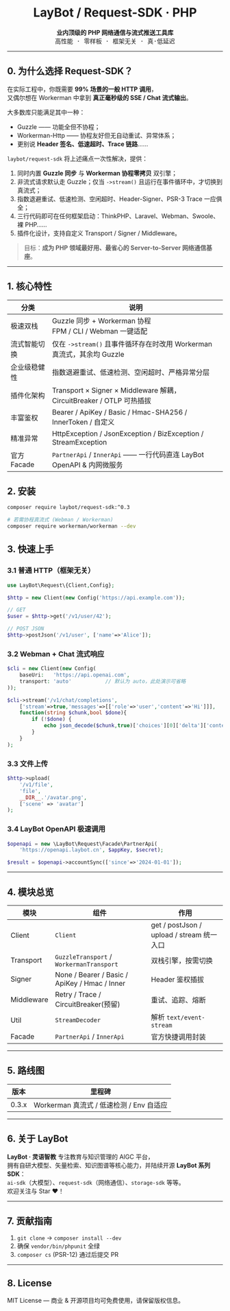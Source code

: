 <h1 align="center">LayBot / Request-SDK · PHP</h1>
<p align="center">
  <b>业内顶级的 PHP 网络通信与流式推送工具库</b><br>
  <samp>高性能 · 零样板 · 框架无关 · 真·低延迟</samp>
</p>

---

## 0. 为什么选择 Request-SDK？

在实际工程中，你既需要 **99% 场景的一般 HTTP 调用**，  
又偶尔想在  Workerman 中拿到 **真正毫秒级的 SSE / Chat 流式输出**。  

大多数库只能满足其中一种：  
* Guzzle —— 功能全但不协程；  
* Workerman-Http —— 协程友好但无自动重试、异常体系；  
* 更别说 **Header 签名、低速超时、Trace 链路**……

`laybot/request-sdk` 将上述痛点一次性解决，提供：

1. 同时内置 **Guzzle 同步** 与 **Workerman 协程零拷贝** 双引擎；  
2. 非流式请求默认走 Guzzle；仅当 `->stream()` 且运行在事件循环中，才切换到真流式；  
3. 指数退避重试、低速检测、空闲超时、Header-Signer、PSR-3 Trace 一应俱全；  
4. 三行代码即可在任何框架启动：ThinkPHP、Laravel、Webman、Swoole、裸 PHP……  
5. 插件化设计，支持自定义 Transport / Signer / Middleware。

> 目标：**成为 PHP 领域最好用、最省心的 Server-to-Server 网络通信基座**。

---

## 1. 核心特性

| 分类 | 说明 |
|------|------|
| 极速双栈 | Guzzle 同步 + Workerman 协程<br>FPM / CLI / Webman 一键适配 |
| 流式智能切换 | 仅在 `->stream()` 且事件循环存在时改用 Workerman 真流式，其余均 Guzzle |
| 企业级稳健性 | 指数退避重试、低速检测、空闲超时、严格异常分层 |
| 插件化架构 | Transport × Signer × Middleware 解耦，CircuitBreaker / OTLP 可热插拔 |
| 丰富鉴权 | Bearer / ApiKey / Basic / Hmac-SHA256 / InnerToken / 自定义 |
| 精准异常 | HttpException / JsonException / BizException / StreamException |
| 官方 Facade | `PartnerApi` / `InnerApi` —— 一行代码直连 LayBot OpenAPI & 内网微服务 |



## 2. 安装

```bash
composer require laybot/request-sdk:^0.3

# 若需协程真流式 (Webman / Workerman)
composer require workerman/workerman --dev
```



## 3. 快速上手

### 3.1 普通 HTTP（框架无关）

```php
use LayBot\Request\{Client,Config};

$http = new Client(new Config('https://api.example.com'));

// GET
$user = $http->get('/v1/user/42');

// POST JSON
$http->postJson('/v1/user', ['name'=>'Alice']);
```

### 3.2 Webman + Chat 流式响应

```php
$cli = new Client(new Config(
    baseUri:   'https://api.openai.com',
    transport: 'auto'           // 默认为 auto，此处演示可省略
));

$cli->stream('/v1/chat/completions',
    ['stream'=>true,'messages'=>[['role'=>'user','content'=>'Hi']]],
    function(string $chunk,bool $done){
        if (!$done) {
            echo json_decode($chunk,true)['choices'][0]['delta']['content'];
        }
    }
);
```

### 3.3 文件上传

```php
$http->upload(
    '/v1/file',
    'file',
    __DIR__.'/avatar.png',
    ['scene' => 'avatar']
);
```

### 3.4 LayBot OpenAPI 极速调用

```php
$openapi = new \LayBot\Request\Facade\PartnerApi(
    'https://openapi.laybot.cn', $appKey, $secret);

$result = $openapi->accountSync(['since'=>'2024-01-01']);
```

---

## 4. 模块总览

| 模块 | 组件 | 作用 |
|------|------|------|
| Client | `Client` | get / postJson / upload / stream 统一入口 |
| Transport | `GuzzleTransport` / `WorkermanTransport` | 双栈引擎，按需切换 |
| Signer | None / Bearer / Basic / ApiKey / Hmac / Inner | Header 鉴权插拔 |
| Middleware | Retry / Trace / CircuitBreaker(预留) | 重试、追踪、熔断 |
| Util | `StreamDecoder` | 解析 `text/event-stream` |
| Facade | `PartnerApi` / `InnerApi` | 官方快捷调用封装 |

---

## 5. 路线图

| 版本 | 里程碑 |
|------|--------|
| 0.3.x | Workerman 真流式 / 低速检测 / Env 自适应 |

---

## 6. 关于 LayBot

**LayBot · 灵语智教** 专注教育与知识管理的 AIGC 平台，  
拥有自研大模型、矢量检索、知识图谱等核心能力，并陆续开源 **LayBot 系列 SDK**：  
`ai-sdk`（大模型）、`request-sdk`（网络通信）、`storage-sdk` 等等。  
欢迎关注与 Star ❤️！

---

## 7. 贡献指南

1. `git clone` → `composer install --dev`
2. 确保 `vendor/bin/phpunit` 全绿
3. `composer cs` (PSR-12) 通过后提交 PR

---

## 8. License

MIT License — 商业 & 开源项目均可免费使用，请保留版权信息。
